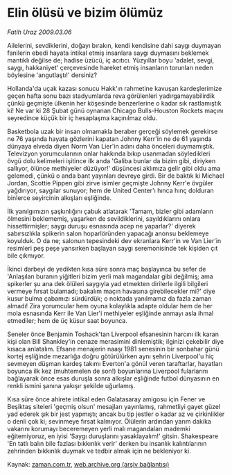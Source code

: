 # Elin ölüsü ve bizim ölümüz

*Fatih Uraz 2009.03.06*

<tr><td class="metin" colspan="2" style="padding-top: 20px; padding-left: 5px; padding-right: 10px;">Ailelerini, sevdiklerini, doğayı bırakın, kendi kendisine dahi saygı duymayan fanilerin ebedi hayata intikal etmiş insanlara saygı duymasını beklemek mantıklı değilse de; hadise üzücü, iç acıtıcı. Yüzyıllar boyu 'adalet, sevgi, saygı, hakkaniyet' çerçevesinde hareket etmiş insanların torunları neden böylesine 'angutlaştı!' dersiniz?</td></tr><tr><td class="metin" colspan="2" style="padding-top: 20px; padding-left: 5px; padding-right: 10px;"><p> Hollanda'da uçak kazası sonucu Hakk'ın rahmetine kavuşan kardeşlerimize geçen hafta sonu bazı stadyumlarda reva görülenleri yadırgamayabilirdik çünkü geçmişte ülkenin her köşesinde benzerlerine o kadar sık rastlamıştık ki! Ne var ki 28 Şubat günü oynanan Chicago Bulls-Houston Rockets maçını seyredince küçük bir iç hesaplaşma kaçınılmaz oldu.
<p> Basketbola uzak bir insan olmamakla beraber gerçeği söylemek gerekirse ne 76 yaşında hayata gözlerini kapatan Johnny Kerr'in ne de 61 yaşında dünyaya elveda diyen Norm Van Lier'in adını daha önceleri duymamıştık. Televizyon yorumcularının onlar hakkında bıkıp usanmadan söyledikleri övgü dolu kelimeleri işitince ilk anda 'Galiba bunlar da bizim gibi, diriyken sallıyor, ölünce methiyeler düzüyor!' düşüncesi aklımıza gelir gibi oldu ama gelemedi, çünkü o anda bant yayınları devreye girdi. Bir de baktık ki Michael Jordan, Scottie Pippen gibi zirve isimler geçmişte Johnny Kerr'e övgüler yağdırıyor, saygılar sunuyor; hem de United Center'ı hınca hınç dolduran binlerce seyircinin alkışları eşliğinde.
<p> İlk yanılgımızın şaşkınlığını çabuk atlatarak 'Tamam, bizler gibi adamların ölmesini beklememiş, yaşarken de sevildiklerini, sayıldıklarını onlara hissettirmişler; saygı duruşu esnasında acep ne yaparlar?' diyerek sabırsızlıkla spikerin salon hoparlöründen yapacağı anonsu beklemeye koyulduk. O da ne; salonun tepesindeki dev ekranlara Kerr'in ve Van Lier'in resimleri peş peşe yansırken başlayan saygı seremonisinde tek kişiden çıt bile çıkmıyor.
<p> İkinci darbeyi de yedikten kısa süre sonra maç başlayınca bu sefer de 'Anlaşılan buranın yiğitleri bizim yerli malı magandalar gibi değilmiş; ama spikerler şu ana dek ölüleri saygıyla yad etmekten dirilerle ilgili bilgileri vermeye fırsat bulamadı; bakalım maçın havasına girebilecekler mi?' diye kusur bulma çabamızı sürdürdük; o noktada yanılmamız da fazla zaman almadı! Zira yorumcular hem oyuna kolaylıkla adapte oldular hem de her mola esnasında Kerr ile Van Lier'i methiyeler eşliğinde anmayı asla ihmal etmediler; hem de üç küsur saat boyunca.
<p> Seneler önce Benjamin Toshack'tan Liverpool efsanesinin harcını ilk karan kişi olan Bill Shankley'in cenaze merasimini dinlemiştik; ilginizi çekebilir diye kısaca anlatalım. Efsane menajerin naaşı 1981 senesinin bir sonbahar günü kortej eşliğinde mezarlığa doğru götürülürken aynı şehrin Liverpool'u hiç sevmeyen düşman kardeş takımı Everton'a gönül veren taraftarlar, hayatları boyunca ilk kez (muhtemelen de son!) boyunlarına Liverpool fularlarını bağlayarak önce esas duruşla sonra alkışlar eşliğinde futbol dünyasının en renkli ismini şanına yakışır şekilde uğurlamış.
<p> Kısa süre önce ahirete intikal eden Galatasaray amigosu için Fener ve Beşiktaş siteleri 'geçmiş olsun' mesajları yayınlamış, rahmetliyi gayet güzel yad ederek şık bir jest yapmıştı; ancak bu tip jestler o kadar az ve çirkinlikler o denli çok ki; sevinmeye fırsat kalmıyor. Ölülerin ardından yarım dakika vakarını korumayı beceremeyen yerli malı magandaları mademki eğitemiyoruz, en iyisi 'Saygı duruşlarını yasaklayalım!' gitsin. Shakespeare 'En tatlı balın bile fazlası bıkkınlık verir' derken bu insanlık kalıntılarının zehrinden bıkkınlık duymak ve tedbir almak için ne bekleniyor ki. <br/></p></p></p></p></p></p></td></tr>

Kaynak: [zaman.com.tr](http://zaman.com.tr/yazar.do?yazino=822214), [web.archive.org (arşiv bağlantısı)](http://web.archive.org/web/20090318031448/http://www.zaman.com.tr:80/yazar.do?yazino=822214)
